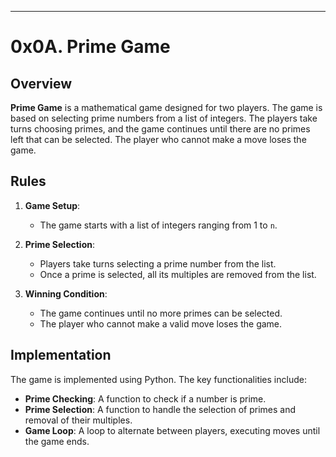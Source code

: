 ---

# 0x0A. Prime Game

## Overview

**Prime Game** is a mathematical game designed for two players. The game is based on selecting prime numbers from a list of integers. The players take turns choosing primes, and the game continues until there are no primes left that can be selected. The player who cannot make a move loses the game.

## Rules

1. **Game Setup**:
   - The game starts with a list of integers ranging from 1 to `n`.

2. **Prime Selection**:
   - Players take turns selecting a prime number from the list.
   - Once a prime is selected, all its multiples are removed from the list.

3. **Winning Condition**:
   - The game continues until no more primes can be selected.
   - The player who cannot make a valid move loses the game.

## Implementation

The game is implemented using Python. The key functionalities include:

- **Prime Checking**: A function to check if a number is prime.
- **Prime Selection**: A function to handle the selection of primes and removal of their multiples.
- **Game Loop**: A loop to alternate between players, executing moves until the game ends.
